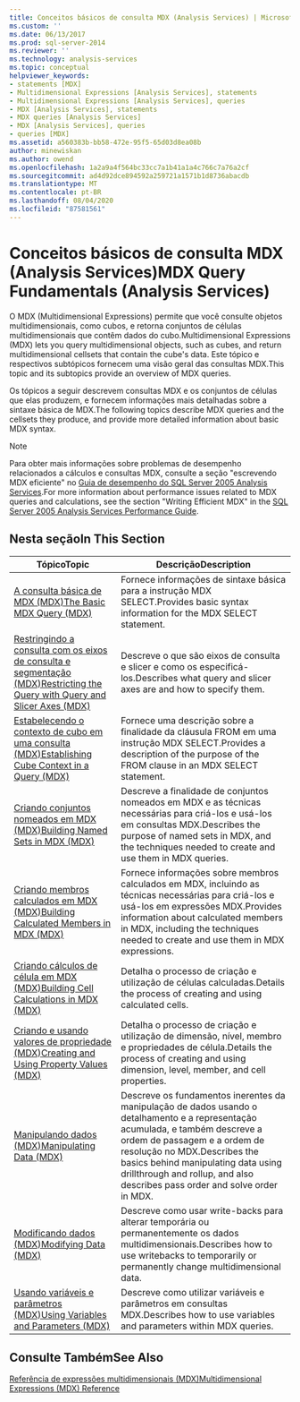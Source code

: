 ```yaml
---
title: Conceitos básicos de consulta MDX (Analysis Services) | Microsoft Docs
ms.custom: ''
ms.date: 06/13/2017
ms.prod: sql-server-2014
ms.reviewer: ''
ms.technology: analysis-services
ms.topic: conceptual
helpviewer_keywords:
- statements [MDX]
- Multidimensional Expressions [Analysis Services], statements
- Multidimensional Expressions [Analysis Services], queries
- MDX [Analysis Services], statements
- MDX queries [Analysis Services]
- MDX [Analysis Services], queries
- queries [MDX]
ms.assetid: a560383b-bb58-472e-95f5-65d03d8ea08b
author: minewiskan
ms.author: owend
ms.openlocfilehash: 1a2a9a4f564bc33cc7a1b41a1a4c766c7a76a2cf
ms.sourcegitcommit: ad4d92dce894592a259721a1571b1d8736abacdb
ms.translationtype: MT
ms.contentlocale: pt-BR
ms.lasthandoff: 08/04/2020
ms.locfileid: "87581561"
---
```

# <a name="mdx-query-fundamentals-analysis-services"></a><span data-ttu-id="68b7c-102">Conceitos básicos de consulta MDX (Analysis Services)</span><span class="sxs-lookup"><span data-stu-id="68b7c-102">MDX Query Fundamentals (Analysis Services)</span></span>
  <span data-ttu-id="68b7c-103">O MDX (Multidimensional Expressions) permite que você consulte objetos multidimensionais, como cubos, e retorna conjuntos de células multidimensionais que contêm dados do cubo.</span><span class="sxs-lookup"><span data-stu-id="68b7c-103">Multidimensional Expressions (MDX) lets you query multidimensional objects, such as cubes, and return multidimensional cellsets that contain the cube's data.</span></span> <span data-ttu-id="68b7c-104">Este tópico e respectivos subtópicos fornecem uma visão geral das consultas MDX.</span><span class="sxs-lookup"><span data-stu-id="68b7c-104">This topic and its subtopics provide an overview of MDX queries.</span></span>  
  
 <span data-ttu-id="68b7c-105">Os tópicos a seguir descrevem consultas MDX e os conjuntos de células que elas produzem, e fornecem informações mais detalhadas sobre a sintaxe básica de MDX.</span><span class="sxs-lookup"><span data-stu-id="68b7c-105">The following topics describe MDX queries and the cellsets they produce, and provide more detailed information about basic MDX syntax.</span></span>  
  
> [!NOTE]  
>  <span data-ttu-id="68b7c-106">Para obter mais informações sobre problemas de desempenho relacionados a cálculos e consultas MDX, consulte a seção "escrevendo MDX eficiente" no [Guia de desempenho do SQL Server 2005 Analysis Services](https://docsbay.net/Microsoft-SQL-Server-2005-Analysis-Services-Performance-Guide).</span><span class="sxs-lookup"><span data-stu-id="68b7c-106">For more information about performance issues related to MDX queries and calculations, see the section "Writing Efficient MDX" in the [SQL Server 2005 Analysis Services Performance Guide](https://docsbay.net/Microsoft-SQL-Server-2005-Analysis-Services-Performance-Guide).</span></span>  
  
## <a name="in-this-section"></a><span data-ttu-id="68b7c-107">Nesta seção</span><span class="sxs-lookup"><span data-stu-id="68b7c-107">In This Section</span></span>  
  
|<span data-ttu-id="68b7c-108">Tópico</span><span class="sxs-lookup"><span data-stu-id="68b7c-108">Topic</span></span>|<span data-ttu-id="68b7c-109">Descrição</span><span class="sxs-lookup"><span data-stu-id="68b7c-109">Description</span></span>|  
|-----------|-----------------|  
|[<span data-ttu-id="68b7c-110">A consulta básica de MDX &#40;MDX&#41;</span><span class="sxs-lookup"><span data-stu-id="68b7c-110">The Basic MDX Query &#40;MDX&#41;</span></span>](mdx-query-the-basic-query.md)|<span data-ttu-id="68b7c-111">Fornece informações de sintaxe básica para a instrução MDX SELECT.</span><span class="sxs-lookup"><span data-stu-id="68b7c-111">Provides basic syntax information for the MDX SELECT statement.</span></span>|  
|[<span data-ttu-id="68b7c-112">Restringindo a consulta com os eixos de consulta e segmentação &#40;MDX&#41;</span><span class="sxs-lookup"><span data-stu-id="68b7c-112">Restricting the Query with Query and Slicer Axes &#40;MDX&#41;</span></span>](mdx-query-and-slicer-axes-restricting-the-query.md)|<span data-ttu-id="68b7c-113">Descreve o que são eixos de consulta e slicer e como os especificá-los.</span><span class="sxs-lookup"><span data-stu-id="68b7c-113">Describes what query and slicer axes are and how to specify them.</span></span>|  
|[<span data-ttu-id="68b7c-114">Estabelecendo o contexto de cubo em uma consulta &#40;MDX&#41;</span><span class="sxs-lookup"><span data-stu-id="68b7c-114">Establishing Cube Context in a Query &#40;MDX&#41;</span></span>](establishing-cube-context-in-a-query-mdx.md)|<span data-ttu-id="68b7c-115">Fornece uma descrição sobre a finalidade da cláusula FROM em uma instrução MDX SELECT.</span><span class="sxs-lookup"><span data-stu-id="68b7c-115">Provides a description of the purpose of the FROM clause in an MDX SELECT statement.</span></span>|  
|[<span data-ttu-id="68b7c-116">Criando conjuntos nomeados em MDX &#40;MDX&#41;</span><span class="sxs-lookup"><span data-stu-id="68b7c-116">Building Named Sets in MDX &#40;MDX&#41;</span></span>](mdx-named-sets-building-named-sets.md)|<span data-ttu-id="68b7c-117">Descreve a finalidade de conjuntos nomeados em MDX e as técnicas necessárias para criá-los e usá-los em consultas MDX.</span><span class="sxs-lookup"><span data-stu-id="68b7c-117">Describes the purpose of named sets in MDX, and the techniques needed to create and use them in MDX queries.</span></span>|  
|[<span data-ttu-id="68b7c-118">Criando membros calculados em MDX &#40;MDX&#41;</span><span class="sxs-lookup"><span data-stu-id="68b7c-118">Building Calculated Members in MDX &#40;MDX&#41;</span></span>](mdx-calculated-members-building-calculated-members.md)|<span data-ttu-id="68b7c-119">Fornece informações sobre membros calculados em MDX, incluindo as técnicas necessárias para criá-los e usá-los em expressões MDX.</span><span class="sxs-lookup"><span data-stu-id="68b7c-119">Provides information about calculated members in MDX, including the techniques needed to create and use them in MDX expressions.</span></span>|  
|[<span data-ttu-id="68b7c-120">Criando cálculos de célula em MDX &#40;MDX&#41;</span><span class="sxs-lookup"><span data-stu-id="68b7c-120">Building Cell Calculations in MDX &#40;MDX&#41;</span></span>](../../multidimensional-models-olap-logical-cube-objects/calculations.md)|<span data-ttu-id="68b7c-121">Detalha o processo de criação e utilização de células calculadas.</span><span class="sxs-lookup"><span data-stu-id="68b7c-121">Details the process of creating and using calculated cells.</span></span>|  
|[<span data-ttu-id="68b7c-122">Criando e usando valores de propriedade &#40;MDX&#41;</span><span class="sxs-lookup"><span data-stu-id="68b7c-122">Creating and Using Property Values &#40;MDX&#41;</span></span>](../../creating-and-using-property-values-mdx.md)|<span data-ttu-id="68b7c-123">Detalha o processo de criação e utilização de dimensão, nível, membro e propriedades de célula.</span><span class="sxs-lookup"><span data-stu-id="68b7c-123">Details the process of creating and using dimension, level, member, and cell properties.</span></span>|  
|[<span data-ttu-id="68b7c-124">Manipulando dados &#40;MDX&#41;</span><span class="sxs-lookup"><span data-stu-id="68b7c-124">Manipulating Data &#40;MDX&#41;</span></span>](mdx-data-manipulation-manipulating-data.md)|<span data-ttu-id="68b7c-125">Descreve os fundamentos inerentes da manipulação de dados usando o detalhamento e a representação acumulada, e também descreve a ordem de passagem e a ordem de resolução no MDX.</span><span class="sxs-lookup"><span data-stu-id="68b7c-125">Describes the basics behind manipulating data using drillthrough and rollup, and also describes pass order and solve order in MDX.</span></span>|  
|[<span data-ttu-id="68b7c-126">Modificando dados &#40;MDX&#41;</span><span class="sxs-lookup"><span data-stu-id="68b7c-126">Modifying Data &#40;MDX&#41;</span></span>](mdx-data-modification-modifying-data.md)|<span data-ttu-id="68b7c-127">Descreve como usar write-backs para alterar temporária ou permanentemente os dados multidimensionais.</span><span class="sxs-lookup"><span data-stu-id="68b7c-127">Describes how to use writebacks to temporarily or permanently change multidimensional data.</span></span>|  
|[<span data-ttu-id="68b7c-128">Usando variáveis e parâmetros &#40;MDX&#41;</span><span class="sxs-lookup"><span data-stu-id="68b7c-128">Using Variables and Parameters &#40;MDX&#41;</span></span>](using-variables-and-parameters-mdx.md)|<span data-ttu-id="68b7c-129">Descreve como utilizar variáveis e parâmetros em consultas MDX.</span><span class="sxs-lookup"><span data-stu-id="68b7c-129">Describes how to use variables and parameters within MDX queries.</span></span>|  
  
## <a name="see-also"></a><span data-ttu-id="68b7c-130">Consulte Também</span><span class="sxs-lookup"><span data-stu-id="68b7c-130">See Also</span></span>  
 [<span data-ttu-id="68b7c-131">Referência de expressões multidimensionais &#40;MDX&#41;</span><span class="sxs-lookup"><span data-stu-id="68b7c-131">Multidimensional Expressions &#40;MDX&#41; Reference</span></span>](/sql/mdx/multidimensional-expressions-mdx-reference)  
  
  
